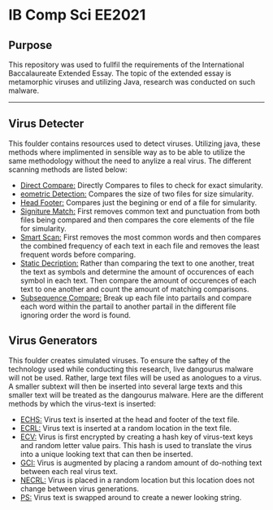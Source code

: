 # IB Comp Sci EE2021

## Purpose
This repository was used to fullfil the requirements of the International Baccalaureate Extended Essay. The topic of the extended essay
is metamorphic viruses and utilizing Java, research was conducted on such malware.

---

## Virus Detecter 

This foulder contains resources used to detect viruses. Utilizing java, these methods where implimented in sensible way as to be able to utilize the 
same methodology without the need to anylize a real virus. The different scanning methods are listed below:
- [Direct Compare:](https://github.com/elliotfayman/IBCompSciEE2021/blob/main/VirusDetectors/DirectCompare.java) Directly Compares to files to check for exact simularity.
- [eometric Detection:](https://github.com/elliotfayman/IBCompSciEE2021/blob/main/VirusDetectors/GeometricDetection.java) Compares the size of two files for size simularity.
- [Head Footer:](https://github.com/elliotfayman/IBCompSciEE2021/blob/main/VirusDetectors/HeadFooter.java) Compares just the begining or end of a file for simularity. 
- [Signiture Match:](https://github.com/elliotfayman/IBCompSciEE2021/blob/main/VirusDetectors/SignatureMatch.java) First removes common text and punctuation from both files being compared and then compares the core elements of the file for simularity.
- [Smart Scan:](https://github.com/elliotfayman/IBCompSciEE2021/blob/main/VirusDetectors/SmartScan.java) First removes the most common words and then compares the combined frequency of each text in each file and removes the least frequent words before comparing.
- [Static Decription:](https://github.com/elliotfayman/IBCompSciEE2021/blob/main/VirusDetectors/StaticDecription.java) Rather than comparing the text to one another, treat the text as symbols and determine the amount of occurences of each symbol in each text. Then compare the amount of occurences of each text to one another and count the amount of matching comparisons.
- [Subsequence Compare:](https://github.com/elliotfayman/IBCompSciEE2021/blob/main/VirusDetectors/SubSequenceCompare.java) Break up each file into partails and compare each word within the partail to another partail in the different file ignoring order the word is found. 

## Virus Generators
This foulder creates simulated viruses. To ensure the saftey of the technology used while conducting this research, live dangourus malware will not be used. Rather, large text files will be used as anologues to a virus. A smaller subtext will then be inserted into several large texts and this smaller text will be treated as the dangourus malware. Here are the different methods by which the virus-text is inserted:
- [ECHS:](https://github.com/elliotfayman/IBCompSciEE2021/blob/main/VirusGenerators/ECHF.java) Virus text is inserted at the head and footer of the text file.
- [ECRL:](https://github.com/elliotfayman/IBCompSciEE2021/blob/main/VirusGenerators/ECRL.java) Virus text is inserted at a random location in the text file.
- [ECV:](https://github.com/elliotfayman/IBCompSciEE2021/blob/main/VirusGenerators/EncryptVirusConstant.java) Virus is first encrypted by creating a hash key of virus-text keys and random letter value pairs. This hash is used to translate the virus into a unique looking text that can then be inserted.
- [GCI:](https://github.com/elliotfayman/IBCompSciEE2021/blob/main/VirusGenerators/GCI.java) Virus is augmented by placing a random amount of do-nothing text between each real virus text.
- [NECRL:](https://github.com/elliotfayman/IBCompSciEE2021/blob/main/VirusGenerators/NECRL.java) Virus is placed in a random location but this location does not change between virus generations.
- [PS:](https://github.com/elliotfayman/IBCompSciEE2021/blob/main/VirusGenerators/PermuationSwap.java) Virus text is swapped around to create a newer looking string.

